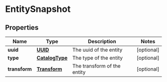 
# EntitySnapshot

## Properties
Name | Type | Description | Notes
------------ | ------------- | ------------- | -------------
**uuid** | [**UUID**](UUID.md) | The uuid of the entity |  [optional]
**type** | [**CatalogType**](CatalogType.md) | The type of the entity |  [optional]
**transform** | [**Transform**](Transform.md) | The transform of the entity |  [optional]



